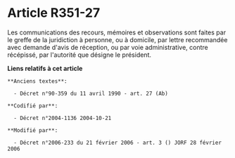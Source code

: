 # Article R351-27

Les communications des recours, mémoires et observations sont faites par le greffe de la juridiction à personne, ou à
domicile, par lettre recommandée avec demande d'avis de réception, ou par voie administrative, contre récépissé, par
l'autorité que désigne le président.

**Liens relatifs à cet article**

	**Anciens textes**:

	  - Décret n°90-359 du 11 avril 1990 - art. 27 (Ab)

	**Codifié par**:

	  - Décret n°2004-1136 2004-10-21

	**Modifié par**:

	  - Décret n°2006-233 du 21 février 2006 - art. 3 () JORF 28 février 2006
